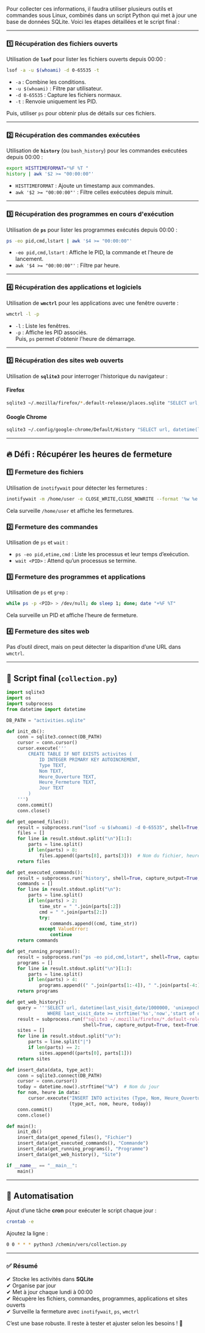 Pour collecter ces informations, il faudra utiliser plusieurs outils et commandes sous Linux, combinés dans un script Python qui met à jour une base de données SQLite. Voici les étapes détaillées et le script final :  

---

### 1️⃣ Récupération des fichiers ouverts  
Utilisation de **`lsof`** pour lister les fichiers ouverts depuis 00:00 :  
```bash
lsof -a -u $(whoami) -d 0-65535 -t
```
- `-a` : Combine les conditions.  
- `-u $(whoami)` : Filtre par utilisateur.  
- `-d 0-65535` : Capture les fichiers normaux.  
- `-t` : Renvoie uniquement les PID.  

Puis, utiliser `ps` pour obtenir plus de détails sur ces fichiers.  

---

### 2️⃣ Récupération des commandes exécutées  
Utilisation de **`history`** (ou `bash_history`) pour les commandes exécutées depuis 00:00 :  
```bash
export HISTTIMEFORMAT="%F %T "
history | awk '$2 >= "00:00:00"'  
```
- `HISTTIMEFORMAT` : Ajoute un timestamp aux commandes.  
- `awk '$2 >= "00:00:00"'` : Filtre celles exécutées depuis minuit.  

---

### 3️⃣ Récupération des programmes en cours d'exécution  
Utilisation de **`ps`** pour lister les programmes exécutés depuis 00:00 :  
```bash
ps -eo pid,cmd,lstart | awk '$4 >= "00:00:00"'
```
- `-eo pid,cmd,lstart` : Affiche le PID, la commande et l'heure de lancement.  
- `awk '$4 >= "00:00:00"'` : Filtre par heure.  

---

### 4️⃣ Récupération des applications et logiciels  
Utilisation de **`wmctrl`** pour les applications avec une fenêtre ouverte :  
```bash
wmctrl -l -p
```
- `-l` : Liste les fenêtres.  
- `-p` : Affiche les PID associés.  
Puis, `ps` permet d'obtenir l'heure de démarrage.  

---

### 5️⃣ Récupération des sites web ouverts  
Utilisation de **`sqlite3`** pour interroger l’historique du navigateur :  
#### Firefox  
```bash
sqlite3 ~/.mozilla/firefox/*.default-release/places.sqlite "SELECT url, datetime(last_visit_date/1000000, 'unixepoch') FROM moz_places WHERE last_visit_date >= strftime('%s','now','start of day')*1000000;"
```
#### Google Chrome  
```bash
sqlite3 ~/.config/google-chrome/Default/History "SELECT url, datetime(last_visit_time/1000000-11644473600, 'unixepoch') FROM urls WHERE last_visit_time >= strftime('%s','now','start of day')*1000000+11644473600000000;"
```
---

## 🔥 Défi : Récupérer les heures de fermeture  
### 1️⃣ Fermeture des fichiers  
Utilisation de `inotifywait` pour détecter les fermetures :  
```bash
inotifywait -m /home/user -e CLOSE_WRITE,CLOSE_NOWRITE --format '%w %e %T' --timefmt '%F %T'
```
Cela surveille `/home/user` et affiche les fermetures.  

### 2️⃣ Fermeture des commandes  
Utilisation de `ps` et `wait` :  
- `ps -eo pid,etime,cmd` : Liste les processus et leur temps d’exécution.  
- `wait <PID>` : Attend qu’un processus se termine.  

### 3️⃣ Fermeture des programmes et applications  
Utilisation de `ps` et `grep` :  
```bash
while ps -p <PID> > /dev/null; do sleep 1; done; date "+%F %T"
```
Cela surveille un PID et affiche l’heure de fermeture.  

### 4️⃣ Fermeture des sites web  
Pas d’outil direct, mais on peut détecter la disparition d’une URL dans `wmctrl`.  

---

## 📝 Script final (`collection.py`)  
```python
import sqlite3
import os
import subprocess
from datetime import datetime

DB_PATH = "activities.sqlite"

def init_db():
    conn = sqlite3.connect(DB_PATH)
    cursor = conn.cursor()
    cursor.execute('''
        CREATE TABLE IF NOT EXISTS activites (
            ID INTEGER PRIMARY KEY AUTOINCREMENT,
            Type TEXT,
            Nom TEXT,
            Heure_Ouverture TEXT,
            Heure_Fermeture TEXT,
            Jour TEXT
        )
    ''')
    conn.commit()
    conn.close()

def get_opened_files():
    result = subprocess.run("lsof -u $(whoami) -d 0-65535", shell=True, capture_output=True, text=True)
    files = []
    for line in result.stdout.split("\n")[1:]:
        parts = line.split()
        if len(parts) > 8:
            files.append((parts[8], parts[3]))  # Nom du fichier, heure d'ouverture
    return files

def get_executed_commands():
    result = subprocess.run("history", shell=True, capture_output=True, text=True)
    commands = []
    for line in result.stdout.split("\n"):
        parts = line.split()
        if len(parts) > 2:
            time_str = " ".join(parts[:2])
            cmd = " ".join(parts[2:])
            try:
                commands.append((cmd, time_str))
            except ValueError:
                continue
    return commands

def get_running_programs():
    result = subprocess.run("ps -eo pid,cmd,lstart", shell=True, capture_output=True, text=True)
    programs = []
    for line in result.stdout.split("\n")[1:]:
        parts = line.split()
        if len(parts) > 4:
            programs.append((" ".join(parts[1:-4]), " ".join(parts[-4:])))
    return programs

def get_web_history():
    query = '''SELECT url, datetime(last_visit_date/1000000, 'unixepoch') FROM moz_places 
               WHERE last_visit_date >= strftime('%s','now','start of day')*1000000;'''
    result = subprocess.run(f"sqlite3 ~/.mozilla/firefox/*.default-release/places.sqlite \"{query}\"",
                            shell=True, capture_output=True, text=True)
    sites = []
    for line in result.stdout.split("\n"):
        parts = line.split("|")
        if len(parts) == 2:
            sites.append((parts[0], parts[1]))
    return sites

def insert_data(data, type_act):
    conn = sqlite3.connect(DB_PATH)
    cursor = conn.cursor()
    today = datetime.now().strftime("%A")  # Nom du jour
    for nom, heure in data:
        cursor.execute("INSERT INTO activites (Type, Nom, Heure_Ouverture, Jour) VALUES (?, ?, ?, ?)", 
                       (type_act, nom, heure, today))
    conn.commit()
    conn.close()

def main():
    init_db()
    insert_data(get_opened_files(), "Fichier")
    insert_data(get_executed_commands(), "Commande")
    insert_data(get_running_programs(), "Programme")
    insert_data(get_web_history(), "Site")

if __name__ == "__main__":
    main()
```

---

## 🔁 Automatisation  
Ajout d’une tâche **cron** pour exécuter le script chaque jour :  
```bash
crontab -e
```
Ajoutez la ligne :  
```bash
0 0 * * * python3 /chemin/vers/collection.py
```
---

### ✅ Résumé  
✔ Stocke les activités dans **SQLite**  
✔ Organise par jour  
✔ Met à jour chaque lundi à 00:00  
✔ Récupère les fichiers, commandes, programmes, applications et sites ouverts  
✔ Surveille la fermeture avec `inotifywait`, `ps`, `wmctrl`  

C’est une base robuste. Il reste à tester et ajuster selon les besoins ! 🚀